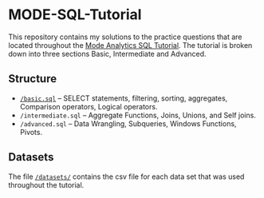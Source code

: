 # MODE-SQL-Tutorial


This repository contains my solutions to the practice questions that are located throughout the [Mode Analytics SQL Tutorial](https://mode.com/sql-tutorial/introduction-to-sql). The tutorial is broken down into three sections Basic, Intermediate and Advanced. 

## Structure
- [`/basic.sql`](https://github.com/CianGoodwin/MODE-SQL-Tutorial/blob/main/basic.sql) – SELECT statements, filtering, sorting, aggregates, Comparison operators, Logical operators.
- `/intermediate.sql` – Aggregate Functions, Joins, Unions, and Self joins.
- `/advanced.sql` – Data Wrangling, Subqueries, Windows Functions, Pivots. 

## Datasets
The file [`/datasets/`](https://github.com/CianGoodwin/MODE-SQL-Tutorial/tree/main/datasets) contains the csv file for each data set that was used throughout the tutorial.
